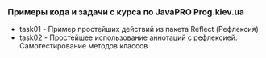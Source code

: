 <h3>Примеры кода и задачи с курса по JavaPRO Prog.kiev.ua</h3>
<ul>
  <li>task01 - Пример простейших действий из пакета Reflect (Рефлексия)</li>
  <li>task02 - Простейшее использование аннотаций с рефлексией. Самотестирование методов классов</li>
</ul>
